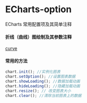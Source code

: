 # ECharts-option

ECharts 常用配置项及其简单注释

#### 折线（曲线）图绘制及其参数注释

[curve](./curve/index.html)

#### 常用的方法

```javascript
chart.init(); //实例化图表
chart.setOption(); //设置图表数据
chart.showLoading(); //数据加载动画
chart.hideLoading(); //隐藏加载动画
chart.resize(); // 改变图表大小
chart.clear(); //清除当前图表上的数据
```
